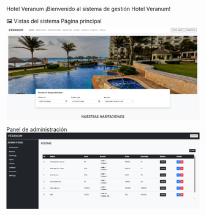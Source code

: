 Hotel Veranum
¡Bienvenido al sistema de gestión Hotel Veranum!

🖼️ Vistas del sistema
Página principal
![Página principal](./screenshots/ss_5.png)

Panel de administración
![Panel de administración](./screenshots/ss_1.png)
